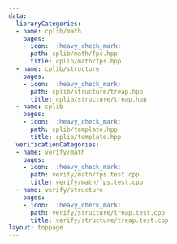 ```yaml
---
data:
  libraryCategories:
  - name: cplib/math
    pages:
    - icon: ':heavy_check_mark:'
      path: cplib/math/fps.hpp
      title: cplib/math/fps.hpp
  - name: cplib/structure
    pages:
    - icon: ':heavy_check_mark:'
      path: cplib/structure/treap.hpp
      title: cplib/structure/treap.hpp
  - name: cplib
    pages:
    - icon: ':heavy_check_mark:'
      path: cplib/template.hpp
      title: cplib/template.hpp
  verificationCategories:
  - name: verify/math
    pages:
    - icon: ':heavy_check_mark:'
      path: verify/math/fps.test.cpp
      title: verify/math/fps.test.cpp
  - name: verify/structure
    pages:
    - icon: ':heavy_check_mark:'
      path: verify/structure/treap.test.cpp
      title: verify/structure/treap.test.cpp
layout: toppage
---
```

